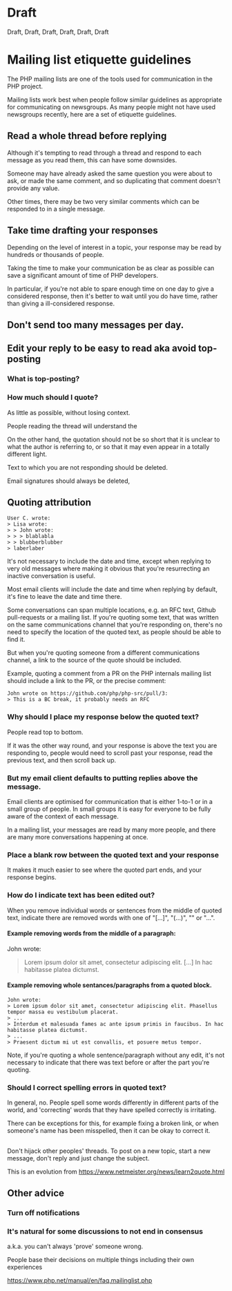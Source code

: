 
# Draft

Draft, Draft, Draft, Draft, Draft, Draft

# Mailing list etiquette guidelines

The PHP mailing lists are one of the tools used for communication in the PHP project.

Mailing lists work best when people follow similar guidelines as appropriate for communicating on newsgroups. As many people might not have used newsgroups recently, here are a set of etiquette guidelines.

## Read a whole thread before replying

Although it's tempting to read through a thread and respond to each message as you read them, this can have some downsides.

Someone may have already asked the same question you were about to ask, or made the same comment, and so duplicating that comment doesn't provide any value. 

Other times, there may be two very similar comments which can be responded to in a single message.

## Take time drafting your responses

Depending on the level of interest in a topic, your response may be read by hundreds or thousands of people.

Taking the time to make your communication be as clear as possible can save a significant amount of time of PHP developers.

In particular, if you're not able to spare enough time on one day to give a considered response, then it's better to wait until you do have time, rather than giving a ill-considered response.

## Don't send too many messages per day.



## Edit your reply to be easy to read aka avoid top-posting 

### What is top-posting?


### How much should I quote?

As little as possible, without losing context.

People reading the thread will understand the  


On the other hand, the quotation should not be so short that it is unclear to what the author is referring to, or so that it may even appear in a totally different light.

Text to which you are not responding should be deleted.

Email signatures should always be deleted, 


## Quoting attribution

```
User C. wrote:
> Lisa wrote:
> > John wrote:
> > > blablabla
> > blubberblubber
> laberlaber
```

It's not necessary to include the date and time, except when replying to very old messages where making it obvious that you're resurrecting an inactive conversation is useful.

Most email clients will include the date and time when replying by default, it's fine to leave the date and time there.

Some conversations can span multiple locations, e.g. an RFC text, Github pull-requests or a mailing list. If you're quoting some text, that was written on the same communications channel that you're responding on, there's no need to specify the location of the quoted text, as people should be able to find it. 

But when you're quoting someone from a different communications channel, a link to the source of the quote should be included. 

Example, quoting a comment from a PR on the PHP internals mailing list should include a link to the PR, or the precise comment:
```
John wrote on https://github.com/php/php-src/pull/3:
> This is a BC break, it probably needs an RFC
```


### Why should I place my response below the quoted text?

People read top to bottom. 

If it was the other way round, and your response is above the text you are responding to, people would need to scroll past your response, read the previous text, and then scroll back up.


### But my email client defaults to putting replies above the message.

Email clients are optimised for communication that is either 1-to-1 or in a small group of people. In small groups it is easy for everyone to be fully aware of the context of each message.

In a mailing list, your messages are read by many more people, and there are many more conversations happening at once.

### Place a blank row between the quoted text and your response

It makes it much easier to see where the quoted part ends, and your response begins.

### How do I indicate text has been edited out?

When you remove individual words or sentences from the middle of quoted text, indicate there are removed words with one of "[...]", "(...)", "<snip>" or "...".

#### Example removing words from the middle of a paragraph:

John wrote:
> Lorem ipsum dolor sit amet, consectetur adipiscing elit. [...] In hac habitasse platea dictumst.


#### Example removing whole sentances/paragraphs from a quoted block.

```
John wrote: 
> Lorem ipsum dolor sit amet, consectetur adipiscing elit. Phasellus tempor massa eu vestibulum placerat. 
> ...
> Interdum et malesuada fames ac ante ipsum primis in faucibus. In hac habitasse platea dictumst.
> ...
> Praesent dictum mi ut est convallis, et posuere metus tempor.
```

Note, if you're quoting a whole sentence/paragraph without any edit, it's not necessary to indicate that there was text before or after the part you're quoting. 


### Should I correct spelling errors in quoted text?

In general, no. People spell some words differently in different parts of the world, and 'correcting' words that they have spelled correctly is irritating.

There can be exceptions for this, for example fixing a broken link, or when someone's name has been misspelled, then it can be okay to correct it.



## 


Don't hijack other peoples' threads. To post on a new topic, start a new message, don't reply and just change the subject.



This is an evolution from https://www.netmeister.org/news/learn2quote.html



## Other advice

### Turn off notifications

### It's natural for some discussions to not end in consensus

a.k.a. you can't always 'prove' someone wrong.

People base their decisions on multiple things including their own experiences 




https://www.php.net/manual/en/faq.mailinglist.php